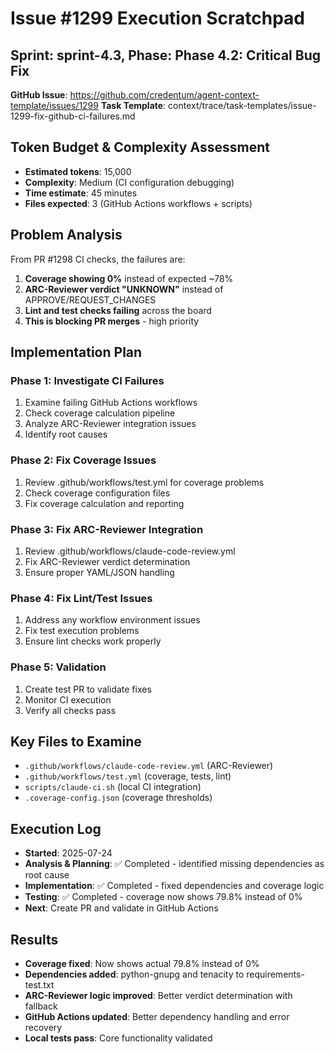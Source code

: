 # Issue #1299 Execution Scratchpad
## Sprint: sprint-4.3, Phase: Phase 4.2: Critical Bug Fix

**GitHub Issue**: https://github.com/credentum/agent-context-template/issues/1299
**Task Template**: context/trace/task-templates/issue-1299-fix-github-ci-failures.md

## Token Budget & Complexity Assessment
- **Estimated tokens**: 15,000
- **Complexity**: Medium (CI configuration debugging)
- **Time estimate**: 45 minutes
- **Files expected**: 3 (GitHub Actions workflows + scripts)

## Problem Analysis
From PR #1298 CI checks, the failures are:
1. **Coverage showing 0%** instead of expected ~78%
2. **ARC-Reviewer verdict "UNKNOWN"** instead of APPROVE/REQUEST_CHANGES
3. **Lint and test checks failing** across the board
4. **This is blocking PR merges** - high priority

## Implementation Plan
### Phase 1: Investigate CI Failures
1. Examine failing GitHub Actions workflows
2. Check coverage calculation pipeline
3. Analyze ARC-Reviewer integration issues
4. Identify root causes

### Phase 2: Fix Coverage Issues
1. Review .github/workflows/test.yml for coverage problems
2. Check coverage configuration files
3. Fix coverage calculation and reporting

### Phase 3: Fix ARC-Reviewer Integration
1. Review .github/workflows/claude-code-review.yml
2. Fix ARC-Reviewer verdict determination
3. Ensure proper YAML/JSON handling

### Phase 4: Fix Lint/Test Issues
1. Address any workflow environment issues
2. Fix test execution problems
3. Ensure lint checks work properly

### Phase 5: Validation
1. Create test PR to validate fixes
2. Monitor CI execution
3. Verify all checks pass

## Key Files to Examine
- `.github/workflows/claude-code-review.yml` (ARC-Reviewer)
- `.github/workflows/test.yml` (coverage, tests, lint)
- `scripts/claude-ci.sh` (local CI integration)
- `.coverage-config.json` (coverage thresholds)

## Execution Log
- **Started**: 2025-07-24
- **Analysis & Planning**: ✅ Completed - identified missing dependencies as root cause
- **Implementation**: ✅ Completed - fixed dependencies and coverage logic
- **Testing**: ✅ Completed - coverage now shows 79.8% instead of 0%
- **Next**: Create PR and validate in GitHub Actions

## Results
- **Coverage fixed**: Now shows actual 79.8% instead of 0%
- **Dependencies added**: python-gnupg and tenacity to requirements-test.txt
- **ARC-Reviewer logic improved**: Better verdict determination with fallback
- **GitHub Actions updated**: Better dependency handling and error recovery
- **Local tests pass**: Core functionality validated

